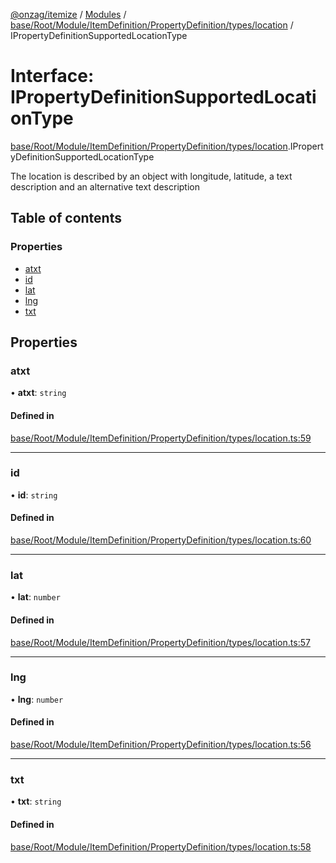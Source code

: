 [@onzag/itemize](../README.md) / [Modules](../modules.md) / [base/Root/Module/ItemDefinition/PropertyDefinition/types/location](../modules/base_Root_Module_ItemDefinition_PropertyDefinition_types_location.md) / IPropertyDefinitionSupportedLocationType

# Interface: IPropertyDefinitionSupportedLocationType

[base/Root/Module/ItemDefinition/PropertyDefinition/types/location](../modules/base_Root_Module_ItemDefinition_PropertyDefinition_types_location.md).IPropertyDefinitionSupportedLocationType

The location is described by an object with longitude, latitude,
a text description and an alternative text description

## Table of contents

### Properties

- [atxt](base_Root_Module_ItemDefinition_PropertyDefinition_types_location.IPropertyDefinitionSupportedLocationType.md#atxt)
- [id](base_Root_Module_ItemDefinition_PropertyDefinition_types_location.IPropertyDefinitionSupportedLocationType.md#id)
- [lat](base_Root_Module_ItemDefinition_PropertyDefinition_types_location.IPropertyDefinitionSupportedLocationType.md#lat)
- [lng](base_Root_Module_ItemDefinition_PropertyDefinition_types_location.IPropertyDefinitionSupportedLocationType.md#lng)
- [txt](base_Root_Module_ItemDefinition_PropertyDefinition_types_location.IPropertyDefinitionSupportedLocationType.md#txt)

## Properties

### atxt

• **atxt**: `string`

#### Defined in

[base/Root/Module/ItemDefinition/PropertyDefinition/types/location.ts:59](https://github.com/onzag/itemize/blob/59702dd5/base/Root/Module/ItemDefinition/PropertyDefinition/types/location.ts#L59)

___

### id

• **id**: `string`

#### Defined in

[base/Root/Module/ItemDefinition/PropertyDefinition/types/location.ts:60](https://github.com/onzag/itemize/blob/59702dd5/base/Root/Module/ItemDefinition/PropertyDefinition/types/location.ts#L60)

___

### lat

• **lat**: `number`

#### Defined in

[base/Root/Module/ItemDefinition/PropertyDefinition/types/location.ts:57](https://github.com/onzag/itemize/blob/59702dd5/base/Root/Module/ItemDefinition/PropertyDefinition/types/location.ts#L57)

___

### lng

• **lng**: `number`

#### Defined in

[base/Root/Module/ItemDefinition/PropertyDefinition/types/location.ts:56](https://github.com/onzag/itemize/blob/59702dd5/base/Root/Module/ItemDefinition/PropertyDefinition/types/location.ts#L56)

___

### txt

• **txt**: `string`

#### Defined in

[base/Root/Module/ItemDefinition/PropertyDefinition/types/location.ts:58](https://github.com/onzag/itemize/blob/59702dd5/base/Root/Module/ItemDefinition/PropertyDefinition/types/location.ts#L58)
